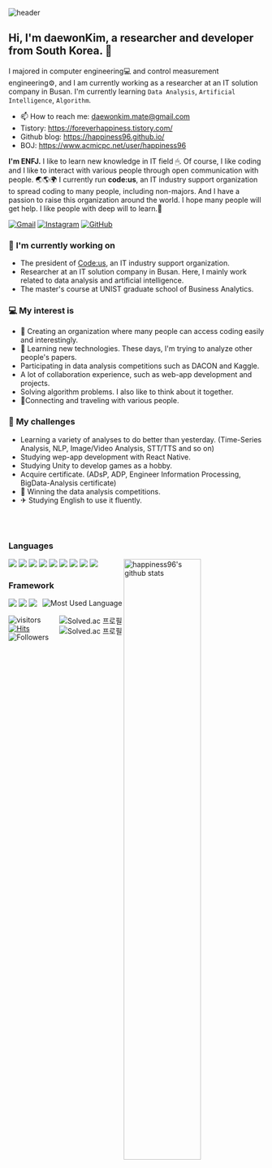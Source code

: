 ![header](https://capsule-render.vercel.app/api?type=waving&color=gradient&customColorList=1&height=300&section=header&text=DaewonKim&fontSize=90)

<!-- Greeting -->
## Hi, I'm daewonKim, a researcher and developer from South Korea. 🌈

<!--MyIntroduction -->
I majored in computer engineering💻 and control measurement engineering⚙, and I am currently working as a researcher at an IT solution company in Busan. I'm currently learning `Data Analysis`, `Artificial Intelligence`, `Algorithm`.
- 📫 How to reach me: daewonkim.mate@gmail.com
- Tistory: https://foreverhappiness.tistory.com/
- Github blog: https://happiness96.github.io/
- BOJ: https://www.acmicpc.net/user/happiness96

**I'm ENFJ.**
I like to learn new knowledge in IT field 🖱. Of course, I like coding and I like to interact with various people through open communication with people. 🌏🌎🌍
I currently run **code:us**, an IT industry support organization to spread coding to many people, including non-majors. And I have a passion to raise this organization around the world. I hope many people will get help. I like people with deep will to learn.💪

<!--Badge -->
[![Gmail](https://img.shields.io/badge/Gmail-D14836?style=for-the-badge&logo=gmail&logoColor=white)](mailto:daewonkim.mate@gmail.com)
[![Instagram](https://img.shields.io/badge/Instagram-E4405F?style=for-the-badge&logo=instagram&logoColor=white)](https://www.instagram.com/ametrine96/)
[![GitHub](https://img.shields.io/badge/github-%23121011.svg?style=for-the-badge&logo=github&logoColor=white)](https://github.com/happiness96)

### 💼 **I'm currently working on**
* The president of [Code:us](https://www.codeus.co.kr/), an IT industry support organization.
* Researcher at an IT solution company in Busan. Here, I mainly work related to data analysis and artificial intelligence.
* The master's course at UNIST graduate school of Business Analytics.

### 💻 **My interest is**
* 🎈 Creating an organization where many people can access coding easily and interestingly.
* 🚀 Learning new technologies. These days, I'm trying to analyze other people's papers.
* Participating in data analysis competitions such as DACON and Kaggle.
* A lot of collaboration experience, such as web-app development and projects.
* Solving algorithm problems. I also like to think about it together.
* 🤝Connecting and traveling with various people.

### 👊 **My challenges**
* Learning a variety of analyses to do better than yesterday. (Time-Series Analysis, NLP, Image/Video Analysis, STT/TTS and so on)
* Studying wep-app development with React Native.
* Studying Unity to develop games as a hobby.
* Acquire certificate. (ADsP, ADP, Engineer Information Processing, BigData-Analysis certificate)
* 🎉 Winning the data analysis competitions.
* ✈ Studying English to use it fluently.

<br>
<br>

### Languages
<p>
  <a href="https://github.com/onimur/handle-path-oz">
    <img width="55%" align="right" alt="happiness96's github stats" src="https://github-readme-stats.vercel.app/api?username=happiness96&show_icons=true&theme=buefy"/>
  </a>
  
  <img src="https://img.shields.io/badge/Python-14354C?style=for-the-badge&logo=python&logoColor=white"/>
  <img src="https://img.shields.io/badge/C-00599C?style=for-the-badge&logo=c&logoColor=white"/>
  <img src="https://img.shields.io/badge/C%2B%2B-00599C?style=for-the-badge&logo=c%2B%2B&logoColor=white"/>
  <img src="https://img.shields.io/badge/C%23-239120?style=for-the-badge&logo=c-sharp&logoColor=white"/>
  <img src="https://img.shields.io/badge/Java-ED8B00?style=for-the-badge&logo=java&logoColor=white"/>
  <img src="https://img.shields.io/badge/JavaScript-F7DF1E?style=for-the-badge&logo=javascript&logoColor=black"/>
  <img src="https://img.shields.io/badge/HTML5-E34F26?style=for-the-badge&logo=html5&logoColor=white"/>
  <img src="https://img.shields.io/badge/CSS3-1572B6?style=for-the-badge&logo=css3&logoColor=white"/>
  <img src="https://img.shields.io/badge/Node.js-43853D?style=for-the-badge&logo=node.js&logoColor=white"/>
</p>

### Framework
<p>
  <a href="https://github.com/anuraghazra/github-readme-stats">
    <img align="right" alt="Most Used Language" src="https://github-readme-stats.vercel.app/api/top-langs/?username=happiness96&layout=compact&theme=buefy"/>
  </a>
  
  <img src="https://img.shields.io/badge/React_Native-20232A?style=for-the-badge&logo=react&logoColor=61DAFB"/>
  <img src="https://img.shields.io/badge/Flutter-02569B?style=for-the-badge&logo=flutter&logoColor=white"/>
  <img src="https://img.shields.io/badge/Unity-100000?style=for-the-badge&logo=unity&logoColor=white"/>
</p>

<p>
  <a href="https://solved.ac/happiness96">
    <img align="right" alt="Solved.ac 프로필" src="http://mazassumnida.wtf/api/v2/generate_badge?boj=happiness96"/>
  </a>
  <a href="https://solved.ac/happiness96">
    <img align="right" alt="Solved.ac 프로필" src="http://mazassumnida.wtf/api/mini/generate_badge?boj=happiness96"/>
  </a>
</p>


![visitors](https://visitor-badge.laobi.icu/badge?page_id=happiness96.happiness96)
[![Hits](https://hits.seeyoufarm.com/api/count/incr/badge.svg?url=https%3A%2F%2Fgithub.com%2Fhappiness96hit-counter&count_bg=%237EB3FF&title_bg=%23FFE5E5&icon=&icon_color=%23E7E7E7&title=hits&edge_flat=false)](https://hits.seeyoufarm.com)
![Followers](https://img.shields.io/github/followers/happiness96?style=social)


